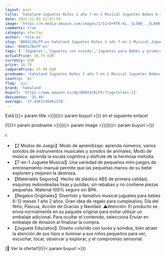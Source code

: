 ```yaml
---
layout: post
title: 'hahaland Juguetes Niños 1 año 7-en-1 Musical Juguetes Bebes 6-12 Meses Juguete Piano de Actividades con Sonidos y Luces Regalo Juguete de Aprendizaje para Bebé 6+ Meses 1 2 años'
date: 2022-12-03 11:07:54
image: 'https://m.media-amazon.com/images/I/51rD+RTK-kL._SL500_._SL400_.jpg'
comments: true
category: ofertas
author: 'tole.es'
slug: 'B08X126LFP-es hahaland Juguetes Niños 1 año 7-en-1 Musical Juguetes...'
sku: 'B08X126LFP-es'
tags: [ 'Juguetes','Juguetes con sonido','Juguetes para Bebés y primera infancia','Juguetes y juegos','bebé','hahaland','🇪🇸', ]
actualPrice: 16.79 EUR
currency: EUR
price: 16.79
comparePrice: 25.99 EUR
prodname: 'hahaland Juguetes Niños 1 año 7-en-1 Musical Juguetes Bebes 6-12 Meses Juguete Piano de Actividades con Sonidos y Luces Regalo Juguete de Aprendizaje para Bebé 6+ Meses 1 2 años'
country: 'es'
flag: '🇪🇸'
brand: 'hahaland'
buyurl: 'https://www.amazon.es/dp/B08X126LFP/?tag=tolees-21'
descuento: '35.40'
average: '17.4361538461538'
---
```


Está [{{< param title >}}]({{< param buyurl >}}) en el siguiente enlace!

[![{{< param prodname >}}]({{< param image >}})]({{< param buyurl >}})

ℹ️:

- 【2 Modos de Juego】Modo de aprendizaje: aprenda números, varios sonidos de instrumentos musicales y sonidos de animales; Modo de música: aprenda la escala cognitiva y disfrute de la hermosa melodía.
- 【7-en-1 Juguete Musical】Una variedad de pequeños mini-juegos de entrenamiento-manual permite que las pequeñas manos de su bebé exploren y mejoren la destreza.
- 【Materiales Seguros】Hecho de plástico ABS de primera calidad, esquinas redondeadas lisas y pulidas, sin rebabas y no contiene piezas pequeñas. Material 100% seguro sin BPA.
- 【Regalos Originales】Divertido y llamativo musical juguetes para bebes 6-12 meses 1 año 2 años. Gran idea de regalo para cumpleaños, Día del Niño, Pascua, Acción de Gracias y Navidad. ⚠Atención: El producto se envía normalmente en su paquete original para evitar utilizar un embalaje adicional. Para ocultar el contenido, selecciona Enviar en embalaje de Amazon al finalizar la compra.
- 【Juguete Educativo】Diseño colorido con luces y sonidos, bien atraer la atención de sus hijos e iluminar a sus niños pequeños para ver, escuchar, tocar, observar y explorar, y el compromiso sensorial.

[🛒 Ver la oferta!!]({{< param buyurl >}})
